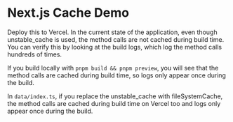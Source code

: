 # Next.js Cache Demo

Deploy this to Vercel. In the current state of the application, even though unstable_cache is used, the method calls are not cached during build time.
You can verify this by looking at the build logs, which log the method calls hundreds of times.

If you build locally with `pnpm build && pnpm preview`, you will see that the method calls are cached during build time, so logs only appear once during the build.

In `data/index.ts`, if you replace the unstable_cache with fileSystemCache, the method calls are cached during build time on Vercel too and logs only appear once during the build.
